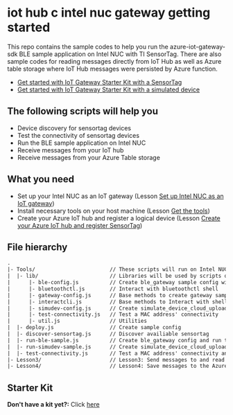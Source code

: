 # iot hub c intel nuc gateway getting started
This repo contains the sample codes to help you run the azure-iot-gateway-sdk BLE sample application on Intel NUC with TI SensorTag. There are also sample codes for reading messages directly from IoT Hub as well as Azure table storage where IoT Hub messages were persisted by Azure function.

* [Get started with IoT Gateway Starter Kit with a SensorTag](https://docs.microsoft.com/en-us/azure/iot-hub/iot-hub-gateway-kit-c-get-started)
* [Get started with IoT Gateway Starter Kit with a simulated device](https://docs.microsoft.com/en-us/azure/iot-hub/iot-hub-gateway-kit-c-sim-get-started)

## The following scripts will help you
* Device discovery for sensortag devices
* Test the connectivity of sensortag devices
* Run the BLE sample application on Intel NUC
* Receive messages from your IoT hub
* Receive messages from your Azure Table storage

## What you need
* Set up your Intel NUC as an IoT gateway (Lesson [Set up Intel NUC as an IoT gateway](https://docs.microsoft.com/en-us/azure/iot-hub/iot-hub-gateway-kit-c-lesson1-set-up-nuc))
* Install necessary tools on your host machine (Lesson [Get the tools](https://docs.microsoft.com/en-us/azure/iot-hub/iot-hub-gateway-kit-c-lesson2-get-the-tools-win32))
* Create your Azure IoT hub and register a logical device (Lesson [Create your Azure IoT hub and register SensorTag](https://docs.microsoft.com/en-us/azure/iot-hub/iot-hub-gateway-kit-c-lesson2-register-device))

## File hierarchy
``` txt
.
|- Tools/                        // These scripts will run on Intel NUC
|  |- lib/                       // Libraries will be used by scripts on Intel NUC
|      |- ble-config.js          // Create ble_gateway sample config with user config
|      |- bluetoothctl.js        // Interact with bluetoothctl shell
|      |- gateway-config.js      // Base methods to create gateway sample config with user config
|      |- interactcli.js         // Base methods to Interact with shell process
|      |- simudev-config.js      // Create simulate_device_cloud_upload sample config with user config
|      |- test-connectivity.js   // Test a MAC address' connectivity
|      |- util.js                // Utilities
|  |- deploy.js                  // Create sample config
|  |- discover-sensortag.js      // Discover availiable sensortag
|  |- run-ble-sample.js          // Create ble_gateway config and run the sample for 40 seconds
|  |- run-simudev-sample.js      // Create simulate_device_cloud_upload config and run the sample for 40 seconds
|  |- test-connectivity.js       // Test a MAC address' connectivity and show user the result
|- Lesson3/                      // Lesson3: Send messages to and read messages from IoT hub
|- Lesson4/                      // Lesson4: Save messages to the Azure storage
```

## Starter Kit
**Don't have a kit yet?:** Click [here](http://azure.com/iotstarterkits)
